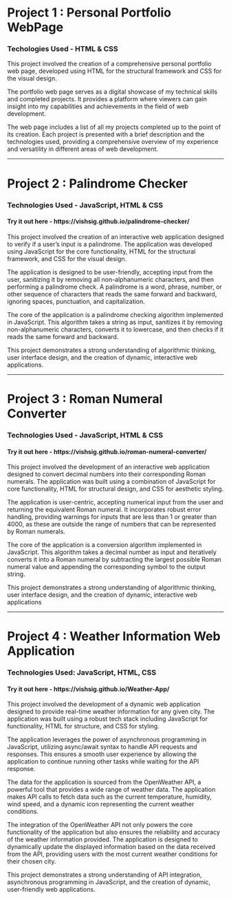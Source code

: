 <h1>Project 1 : Personal Portfolio WebPage</h1>
<h3>Techologies Used - HTML & CSS</h3>
<p>This project involved the creation of a comprehensive personal portfolio web page, developed using HTML for the structural framework and CSS for the visual design.

The portfolio web page serves as a digital showcase of my technical skills and completed projects. It provides a platform where viewers can gain insight into my capabilities and achievements in the field of web development.

The web page includes a list of all my projects completed up to the point of its creation. Each project is presented with a brief description and the technologies used, providing a comprehensive overview of my experience and versatility in different areas of web development.</p>

<hr></hr>

<h1>Project 2 : Palindrome Checker</h1>
<h3>Technologies Used - JavaScript, HTML & CSS</h3>
<h4>Try it out here - https://vishsig.github.io/palindrome-checker/</h4>
<p>This project involved the creation of an interactive web application designed to verify if a user’s input is a palindrome. The application was developed using JavaScript for the core functionality, HTML for the structural framework, and CSS for the visual design.

The application is designed to be user-friendly, accepting input from the user, sanitizing it by removing all non-alphanumeric characters, and then performing a palindrome check. A palindrome is a word, phrase, number, or other sequence of characters that reads the same forward and backward, ignoring spaces, punctuation, and capitalization.

The core of the application is a palindrome checking algorithm implemented in JavaScript. This algorithm takes a string as input, sanitizes it by removing non-alphanumeric characters, converts it to lowercase, and then checks if it reads the same forward and backward.

This project demonstrates a strong understanding of algorithmic thinking, user interface design, and the creation of dynamic, interactive web applications.</p>

<hr></hr>

<h1>Project 3 : Roman Numeral Converter</h1>
<h3>Technologies Used - JavaScript, HTML & CSS</h3>
<h4>Try it out here - https://vishsig.github.io/roman-numeral-converter/</h4>
<p>This project involved the development of an interactive web application designed to convert decimal numbers into their corresponding Roman numerals. The application was built using a combination of JavaScript for core functionality, HTML for structural design, and CSS for aesthetic styling.

The application is user-centric, accepting numerical input from the user and returning the equivalent Roman numeral. It incorporates robust error handling, providing warnings for inputs that are less than 1 or greater than 4000, as these are outside the range of numbers that can be represented by Roman numerals.

The core of the application is a conversion algorithm implemented in JavaScript. This algorithm takes a decimal number as input and iteratively converts it into a Roman numeral by subtracting the largest possible Roman numeral value and appending the corresponding symbol to the output string.

This project demonstrates a strong understanding of algorithmic thinking, user interface design, and the creation of dynamic, interactive web applications</p>

<hr></hr>

<h1>Project 4 : Weather Information Web Application</h1>
<h3>Technologies Used: JavaScript, HTML, CSS</h3>
<h4>Try it out here - https://vishsig.github.io/Weather-App/</h4>

<p>This project involved the development of a dynamic web application designed to provide real-time weather information for any given city. The application was built using a robust tech stack including JavaScript for functionality, HTML for structure, and CSS for styling.

The application leverages the power of asynchronous programming in JavaScript, utilizing async/await syntax to handle API requests and responses. This ensures a smooth user experience by allowing the application to continue running other tasks while waiting for the API response.

The data for the application is sourced from the OpenWeather API, a powerful tool that provides a wide range of weather data. The application makes API calls to fetch data such as the current temperature, humidity, wind speed, and a dynamic icon representing the current weather conditions.

The integration of the OpenWeather API not only powers the core functionality of the application but also ensures the reliability and accuracy of the weather information provided. The application is designed to dynamically update the displayed information based on the data received from the API, providing users with the most current weather conditions for their chosen city.

This project demonstrates a strong understanding of API integration, asynchronous programming in JavaScript, and the creation of dynamic, user-friendly web applications.</p>


